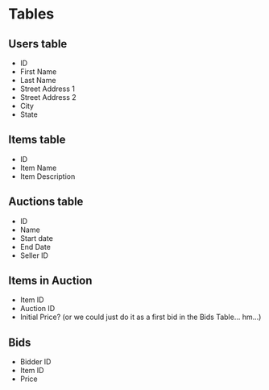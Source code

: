 # Tables 
    
## Users table
- ID
- First Name
- Last Name
- Street Address 1
- Street Address 2
- City
- State
    
## Items table
- ID
- Item Name
- Item Description

## Auctions table
- ID
- Name
- Start date
- End Date
- Seller ID

## Items in Auction
- Item ID
- Auction ID
- Initial Price? (or we could just do it as a first bid in the Bids Table... hm...)

## Bids
- Bidder ID
- Item ID
- Price
